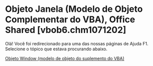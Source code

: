 
# Objeto Janela (Modelo de Objeto Complementar do VBA), Office Shared [vbob6.chm1071202]

Olá! Você foi redirecionado para uma das nossas páginas de Ajuda F1. Selecione o tópico que estava procurando abaixo.

[Objeto Window (modelo de objeto do suplemento do VBA)](http://msdn.microsoft.com/library/5b9dbbc9-ae3d-b0dc-9fcf-69749749492d%28Office.15%29.aspx)
